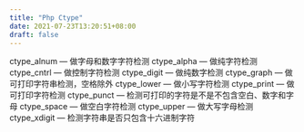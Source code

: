 ```yaml
---
title: "Php Ctype"
date: 2021-07-23T13:20:51+08:00
draft: false
---
```


ctype_alnum — 做字母和数字字符检测
ctype_alpha — 做纯字符检测
ctype_cntrl — 做控制字符检测
ctype_digit — 做纯数字检测
ctype_graph — 做可打印字符串检测，空格除外
ctype_lower — 做小写字符检测
ctype_print — 做可打印字符检测
ctype_punct — 检测可打印的字符是不是不包含空白、数字和字母
ctype_space — 做空白字符检测
ctype_upper — 做大写字母检测
ctype_xdigit — 检测字符串是否只包含十六进制字符